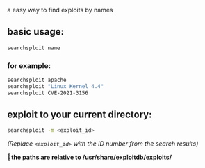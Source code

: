 a easy way to find exploits by names

## basic usage:

```bash
searchsploit name
```
### for example:
```bash
searchsploit apache
searchsploit "Linux Kernel 4.4"
searchsploit CVE-2021-3156
```

## exploit to your current directory:
```bash
searchsploit -m <exploit_id>
```
*(Replace `<exploit_id>` with the ID number from the search results)*

🚨**the paths are relative to /usr/share/exploitdb/exploits/**

